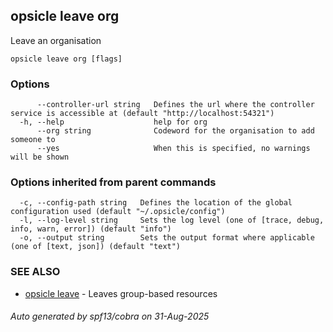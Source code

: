 ## opsicle leave org

Leave an organisation

```
opsicle leave org [flags]
```

### Options

```
      --controller-url string   Defines the url where the controller service is accessible at (default "http://localhost:54321")
  -h, --help                    help for org
      --org string              Codeword for the organisation to add someone to
      --yes                     When this is specified, no warnings will be shown
```

### Options inherited from parent commands

```
  -c, --config-path string   Defines the location of the global configuration used (default "~/.opsicle/config")
  -l, --log-level string     Sets the log level (one of [trace, debug, info, warn, error]) (default "info")
  -o, --output string        Sets the output format where applicable (one of [text, json]) (default "text")
```

### SEE ALSO

* [opsicle leave](cli/opsicle_leave.md)	 - Leaves group-based resources

###### Auto generated by spf13/cobra on 31-Aug-2025
